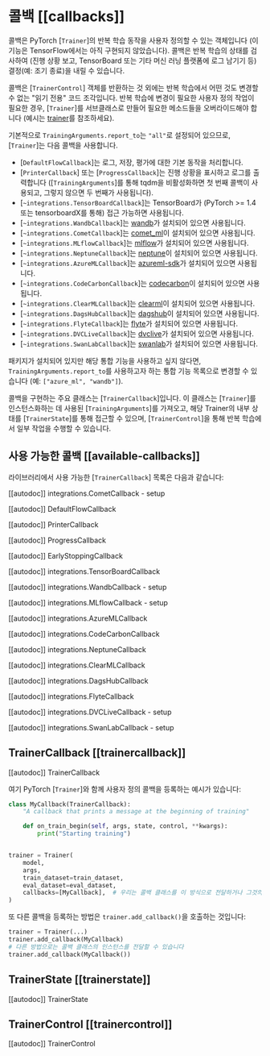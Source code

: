 <!--Copyright 2020 The HuggingFace Team. All rights reserved.

Licensed under the Apache License, Version 2.0 (the "License"); you may not use this file except in compliance with
the License. You may obtain a copy of the License at

http://www.apache.org/licenses/LICENSE-2.0

Unless required by applicable law or agreed to in writing, software distributed under the License is distributed on
an "AS IS" BASIS, WITHOUT WARRANTIES OR CONDITIONS OF ANY KIND, either express or implied. See the License for the
specific language governing permissions and limitations under the License.

⚠️ Note that this file is in Markdown but contain specific syntax for our doc-builder (similar to MDX) that may not be
rendered properly in your Markdown viewer.

-->

# 콜백 [[callbacks]]

콜백은 PyTorch [`Trainer`]의 반복 학습 동작을 사용자 정의할 수 있는 객체입니다
(이 기능은 TensorFlow에서는 아직 구현되지 않았습니다). 콜백은 반복 학습의 상태를
검사하여 (진행 상황 보고, TensorBoard 또는 기타 머신 러닝 플랫폼에 로그 남기기 등) 
결정(예: 조기 종료)을 내릴 수 있습니다.

콜백은 [`TrainerControl`] 객체를 반환하는 것 외에는 반복 학습에서 어떤 것도 변경할 수 없는
"읽기 전용" 코드 조각입니다. 반복 학습에 변경이 필요한 사용자 정의 작업이 필요한 경우, 
[`Trainer`]를 서브클래스로 만들어 필요한 메소드들을 오버라이드해야 합니다 (예시는 [trainer](trainer)를 참조하세요).

기본적으로 `TrainingArguments.report_to`는 `"all"`로 설정되어 있으므로, [`Trainer`]는 다음 콜백을 사용합니다.

- [`DefaultFlowCallback`]는 로그, 저장, 평가에 대한 기본 동작을 처리합니다.
- [`PrinterCallback`] 또는 [`ProgressCallback`]는 진행 상황을 표시하고 로그를 출력합니다 
  ([`TrainingArguments`]를 통해 tqdm을 비활성화하면 첫 번째 콜백이 사용되고, 그렇지 않으면 두 번째가 사용됩니다).
- [`~integrations.TensorBoardCallback`]는 TensorBoard가 (PyTorch >= 1.4
 또는 tensorboardX를 통해) 접근 가능하면 사용됩니다.
- [`~integrations.WandbCallback`]는 [wandb](https://www.wandb.com/)가 설치되어 있으면
 사용됩니다.
- [`~integrations.CometCallback`]는 [comet_ml](https://www.comet.com/site/)이 설치되어 있으면 사용됩니다.
- [`~integrations.MLflowCallback`]는 [mlflow](https://www.mlflow.org/)가 설치되어 있으면 사용됩니다.
- [`~integrations.NeptuneCallback`]는 [neptune](https://neptune.ai/)이 설치되어 있으면 사용됩니다.
- [`~integrations.AzureMLCallback`]는 [azureml-sdk](https://pypi.org/project/azureml-sdk/)가 설치되어
 있으면 사용됩니다.
- [`~integrations.CodeCarbonCallback`]는 [codecarbon](https://pypi.org/project/codecarbon/)이 설치되어
 있으면 사용됩니다.
- [`~integrations.ClearMLCallback`]는 [clearml](https://github.com/allegroai/clearml)이 설치되어 있으면 사용됩니다.
- [`~integrations.DagsHubCallback`]는 [dagshub](https://dagshub.com/)이 설치되어 있으면 사용됩니다.
- [`~integrations.FlyteCallback`]는 [flyte](https://flyte.org/)가 설치되어 있으면 사용됩니다.
- [`~integrations.DVCLiveCallback`]는 [dvclive](https://dvc.org/doc/dvclive)가 설치되어 있으면 사용됩니다.
- [`~integrations.SwanLabCallback`]는 [swanlab](https://swanlab.cn)가 설치되어 있으면 사용됩니다.

패키지가 설치되어 있지만 해당 통합 기능을 사용하고 싶지 않다면, `TrainingArguments.report_to`를 사용하고자 하는 통합 기능 목록으로 변경할 수 있습니다 (예: `["azure_ml", "wandb"]`).

콜백을 구현하는 주요 클래스는 [`TrainerCallback`]입니다. 이 클래스는 [`Trainer`]를 
인스턴스화하는 데 사용된 [`TrainingArguments`]를 가져오고, 해당 Trainer의 내부 상태를 
[`TrainerState`]를 통해 접근할 수 있으며, [`TrainerControl`]을 통해 반복 학습에서 일부 
작업을 수행할 수 있습니다.


## 사용 가능한 콜백 [[available-callbacks]]

라이브러리에서 사용 가능한 [`TrainerCallback`] 목록은 다음과 같습니다:

[[autodoc]] integrations.CometCallback
    - setup

[[autodoc]] DefaultFlowCallback

[[autodoc]] PrinterCallback

[[autodoc]] ProgressCallback

[[autodoc]] EarlyStoppingCallback

[[autodoc]] integrations.TensorBoardCallback

[[autodoc]] integrations.WandbCallback
    - setup

[[autodoc]] integrations.MLflowCallback
    - setup

[[autodoc]] integrations.AzureMLCallback

[[autodoc]] integrations.CodeCarbonCallback

[[autodoc]] integrations.NeptuneCallback

[[autodoc]] integrations.ClearMLCallback

[[autodoc]] integrations.DagsHubCallback

[[autodoc]] integrations.FlyteCallback

[[autodoc]] integrations.DVCLiveCallback
    - setup

[[autodoc]] integrations.SwanLabCallback
    - setup

## TrainerCallback [[trainercallback]]

[[autodoc]] TrainerCallback

여기 PyTorch [`Trainer`]와 함께 사용자 정의 콜백을 등록하는 예시가 있습니다:

```python
class MyCallback(TrainerCallback):
    "A callback that prints a message at the beginning of training"

    def on_train_begin(self, args, state, control, **kwargs):
        print("Starting training")


trainer = Trainer(
    model,
    args,
    train_dataset=train_dataset,
    eval_dataset=eval_dataset,
    callbacks=[MyCallback],  # 우리는 콜백 클래스를 이 방식으로 전달하거나 그것의 인스턴스(MyCallback())를 전달할 수 있습니다
)
```

또 다른 콜백을 등록하는 방법은 `trainer.add_callback()`을 호출하는 것입니다:

```python
trainer = Trainer(...)
trainer.add_callback(MyCallback)
# 다른 방법으로는 콜백 클래스의 인스턴스를 전달할 수 있습니다
trainer.add_callback(MyCallback())
```

## TrainerState [[trainerstate]]

[[autodoc]] TrainerState

## TrainerControl [[trainercontrol]]

[[autodoc]] TrainerControl
